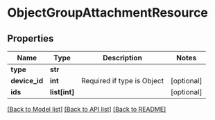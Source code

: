 # ObjectGroupAttachmentResource

## Properties
Name | Type | Description | Notes
------------ | ------------- | ------------- | -------------
**type** | **str** |  | 
**device_id** | **int** | Required if type is Object | [optional] 
**ids** | **list[int]** |  | [optional] 

[[Back to Model list]](../README.md#documentation-for-models) [[Back to API list]](../README.md#documentation-for-api-endpoints) [[Back to README]](../README.md)


